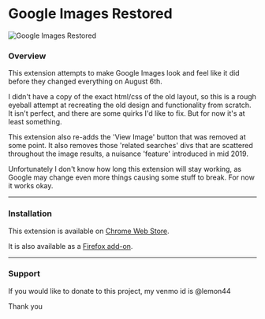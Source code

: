Google Images Restored
=====
![Google Images Restored](https://i.imgur.com/wcAG1iw.png)

### Overview

This extension attempts to make Google Images look and feel like it did before they changed everything on August 6th.

I didn't have a copy of the exact html/css of the old layout, so this is a rough eyeball attempt at recreating the old design and functionality from scratch. It isn't perfect, and there are some quirks I'd like to fix. But for now it's at least something.

This extension also re-adds the 'View Image' button that was removed at some point. It also removes those 'related searches' divs that are scattered throughout the image results, a nuisance 'feature' introduced in mid 2019.

Unfortunately I don't know how long this extension will stay working, as Google may change even more things causing some stuff to break. For now it works okay.

---

### Installation

This extension is available on [Chrome Web Store](https://chrome.google.com/webstore/detail/google-images-restored/ncndcebmkibkhopclfdjfacgfholcghi).

It is also available as a [Firefox add-on](https://addons.mozilla.org/en-US/firefox/addon/google-images-restored/). 

---

### Support

If you would like to donate to this project, my venmo id is @lemon44

Thank you
